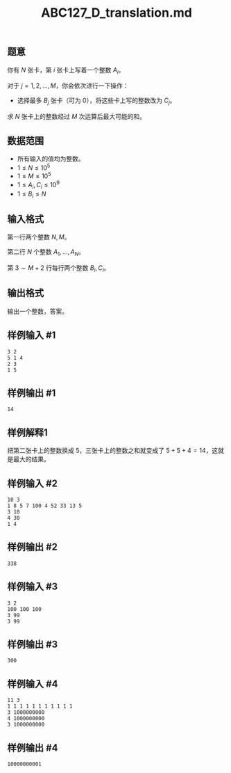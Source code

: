 ﻿---
title: "ABC127_D_translation.md"
tags: []
author: ""
created: ""
---

## 题意

你有 $N$ 张卡，第 $i$ 张卡上写着一个整数 $A_i$。

对于 $j=1,2,\dots,M$，你会依次进行一下操作：
- 选择最多 $B_j$ 张卡（可为 $0$），将这些卡上写的整数改为 $C_j$。

求 $N$ 张卡上的整数经过 $M$ 次运算后最大可能的和。

## 数据范围

- 所有输入的值均为整数。
- $1\le N\le10^5$
- $1\le M\le10^5$
- $1\le A_i,C_i\le 10^9$
- $1\le B_i\le N$

## 输入格式

第一行两个整数 $N,M$。

第二行 $N$ 个整数 $A_1,\dots,A_N$。

第 $3\sim M+2$ 行每行两个整数 $B_i,C_i$。

## 输出格式

输出一个整数，答案。

## 样例输入 #1
```
3 2
5 1 4
2 3
1 5
```

## 样例输出 #1
```
14
```

## 样例解释1

把第二张卡上的整数换成 $5$，三张卡上的整数之和就变成了 $5+5+4=14$，这就是最大的结果。

## 样例输入 #2

```
10 3
1 8 5 7 100 4 52 33 13 5
3 10
4 30
1 4
```

## 样例输出 #2

```
338
```

## 样例输入 #3

```
3 2
100 100 100
3 99
3 99
```

## 样例输出 #3

```
300
```

## 样例输入 #4

```
11 3
1 1 1 1 1 1 1 1 1 1 1
3 1000000000
4 1000000000
3 1000000000
```

## 样例输出 #4

```
10000000001
```

